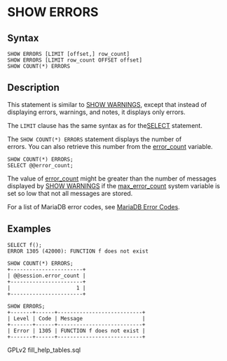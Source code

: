 # SHOW ERRORS

## Syntax

```
SHOW ERRORS [LIMIT [offset,] row_count]
SHOW ERRORS [LIMIT row_count OFFSET offset]
SHOW COUNT(*) ERRORS
```

## Description

This statement is similar to [SHOW WARNINGS](show-warnings.md), except that instead of\
displaying errors, warnings, and notes, it displays only errors.

The `LIMIT` clause has the same syntax as for the[SELECT](../../data-manipulation/selecting-data/select.md) statement.

The `SHOW COUNT(*) ERRORS` statement displays the number of\
errors. You can also retrieve this number from the [error\_count](../../../../ha-and-performance/optimization-and-tuning/system-variables/server-system-variables.md#error_count) variable.

```
SHOW COUNT(*) ERRORS;
SELECT @@error_count;
```

The value of [error\_count](../../../../ha-and-performance/optimization-and-tuning/system-variables/server-system-variables.md#error_count) might be greater than the number of messages displayed by [SHOW WARNINGS](show-warnings.md) if the [max\_error\_count](../../../../ha-and-performance/optimization-and-tuning/system-variables/server-system-variables.md#max_error_count) system variable is set so low that not all messages are stored.

For a list of MariaDB error codes, see [MariaDB Error Codes](../../../mariadb-internals/using-mariadb-with-your-programs-api/error-codes/mariadb-error-code-reference.md).

## Examples

```
SELECT f();
ERROR 1305 (42000): FUNCTION f does not exist

SHOW COUNT(*) ERRORS;
+-----------------------+
| @@session.error_count |
+-----------------------+
|                     1 |
+-----------------------+

SHOW ERRORS;
+-------+------+---------------------------+
| Level | Code | Message                   |
+-------+------+---------------------------+
| Error | 1305 | FUNCTION f does not exist |
+-------+------+---------------------------+
```

GPLv2 fill\_help\_tables.sql
